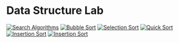 # Data Structure Lab

[![Search Algorithms](https://img.shields.io/badge/Open-Search%20Algorithms-blue)](searchAlgo.c)
[![Bubble Sort](https://img.shields.io/badge/Open-Bubble%20Sort-blue)](bubble_sort.c)
[![Selection Sort](https://img.shields.io/badge/Open-Selection%20Sort-blue)](selectionSort.c)
[![Quick Sort](https://img.shields.io/badge/Open-Quick%20Sort-blue)](quickSort.c)
[![Insertion Sort](https://img.shields.io/badge/Open-Insertion%20Sort-blue)](insertionSort.c)
[![Insertion Sort](https://img.shields.io/badge/Open-Merge%20Sort-blue)](mergeSort.c)


